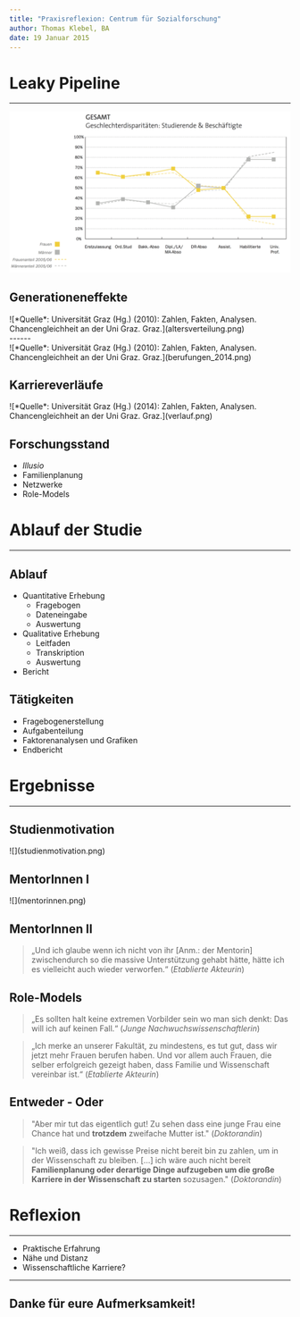 ```yaml
---
title: "Praxisreflexion: Centrum für Sozialforschung"
author: Thomas Klebel, BA
date: 19 Januar 2015
---
```


# Leaky Pipeline

--- 

![*Quelle*: Universität Graz (Hg.) (2010): Zahlen, Fakten, Analysen. Chancengleichheit an der Uni Graz. Graz.](karriere_gesamt.png)

## Generationeneffekte

<div id="long_image">
![*Quelle*: Universität Graz (Hg.) (2010): Zahlen, Fakten, Analysen. Chancengleichheit an der Uni Graz. Graz.](altersverteilung.png)
</div>
------

<div id="wide_image">
![*Quelle*: Universität Graz (Hg.) (2010): Zahlen, Fakten, Analysen. Chancengleichheit an der Uni Graz. Graz.](berufungen_2014.png)
</div>

## Karriereverläufe

<div id="long_image">
![*Quelle*: Universität Graz (Hg.) (2014): Zahlen, Fakten, Analysen. Chancengleichheit an der Uni Graz. Graz.](verlauf.png)
</div>


## Forschungsstand

- *Illusio*
- Familienplanung
- Netzwerke
- Role-Models


# Ablauf der Studie

---

## Ablauf

- Quantitative Erhebung
    + Fragebogen
    + Dateneingabe
    + Auswertung
- Qualitative Erhebung
    + Leitfaden
    + Transkription
    + Auswertung
- Bericht

## Tätigkeiten

- Fragebogenerstellung
- Aufgabenteilung
- Faktorenanalysen und Grafiken
- Endbericht

# Ergebnisse

---

## Studienmotivation

<div id="square_image">
![](studienmotivation.png)
</div>

## MentorInnen I

<div id="long_image">
![](mentorinnen.png)
</div>

## MentorInnen II

> „Und ich glaube wenn ich nicht von ihr [Anm.: der Mentorin] zwischendurch so die massive Unterstützung gehabt hätte, hätte ich es vielleicht auch wieder verworfen.“ (*Etablierte Akteurin*)


## Role-Models

> „Es sollten halt keine extremen Vorbilder sein wo man sich denkt: Das will ich auf keinen Fall.“ (*Junge Nachwuchswissenschaftlerin*)


> „Ich merke an unserer Fakultät, zu mindestens, es tut gut, dass wir jetzt mehr Frauen berufen haben. Und vor allem auch Frauen, die selber erfolgreich gezeigt haben, dass Familie und Wissenschaft vereinbar ist.“ (*Etablierte Akteurin*)

## Entweder - Oder

> "Aber mir tut das eigentlich gut! Zu sehen dass eine junge Frau eine Chance hat und **trotzdem** zweifache Mutter ist." (*Doktorandin*)

> "Ich weiß, dass ich gewisse Preise nicht bereit bin zu zahlen, um in der Wissenschaft zu bleiben. [...] ich wäre auch nicht bereit **Familienplanung oder derartige Dinge aufzugeben um die große Karriere in der Wissenschaft zu starten** sozusagen." (*Doktorandin*)





# Reflexion

---

- Praktische Erfahrung
- Nähe und Distanz
- Wissenschaftliche Karriere?

----

## Danke für eure Aufmerksamkeit!

<!-- ![*Quelle*: [Giphy](http://gph.is/1bydE84)](bb8.gif) -->


<!-- Thanks for the fish - irgendwas lustiges zum Abschluss

PHD-Comic zu Deadline oder Verschriftlichung? -->

<!-- To change keyboard bindings for remote presentation tool:
keyboard: {
    39: 'next',
    37: 'prev'
}
 -->
